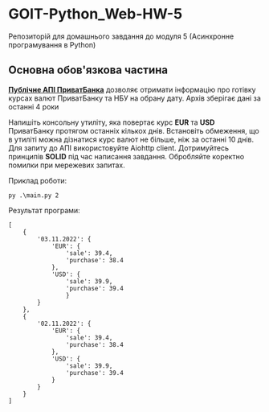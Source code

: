 # GOIT-Python_Web-HW-5

Репозиторій для домашнього завдання до модуля 5 (Асинхронне програмування в Python)

## Основна обов'язкова частина

**[Публічне АПІ ПриватБанка](https://api.privatbank.ua/#p24/exchangeArchive)** дозволяє отримати інформацію про готівку курсах валют ПриватБанку та НБУ на обрану дату. Архів зберігає дані за останні 4 роки

Напишіть консольну утиліту, яка повертає курс **EUR** та **USD** ПриватБанку протягом останніх кількох днів. Встановіть обмеження, що в утиліті можна дізнатися курс валют не більше, ніж за останні 10 днів. Для запиту до АПІ використовуйте Aiohttp client. Дотримуйтесь принципів **SOLID** під час написання завдання. Обробляйте коректно помилки при мережевих запитах.

Приклад роботи:

```
py .\main.py 2
```

Результат програми:

```
[
    {
        '03.11.2022': {
            'EUR': {
                'sale': 39.4,
                'purchase': 38.4
            },
            'USD': {
                'sale': 39.9,
                'purchase': 39.4
                }
        }
    },
    {
        '02.11.2022': {
            'EUR': {
                'sale': 39.4,
                'purchase': 38.4
            },
            'USD': {
                'sale': 39.9,
                'purchase': 39.4
            }
        }
    }
]
```
